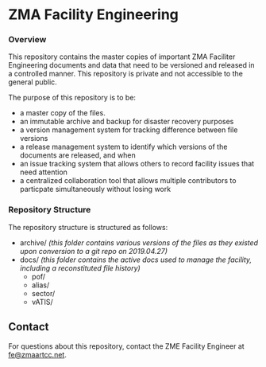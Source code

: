 # ZMA Facility Engineering

### Overview

This repository contains the master copies of important ZMA Faciliter Engineering documents and data that need to be versioned and released in a controlled manner. This repository is private and not accessible to the general public.

The purpose of this repository is to be:
* a master copy of the files.
* an immutable archive and backup for disaster recovery purposes 
* a version management system for tracking difference between file versions
* a release management system to identify which versions of the documents are released, and when
* an issue tracking system that allows others to record facility issues that need attention
* a centralized collaboration tool that allows multiple contributors to particpate simultaneously without losing work

### Repository Structure

The repository structure is structured as follows:




- archive/ *(this folder contains various versions of the files as they existed upon conversion to a git repo on 2019.04.27)*</li>
- docs/ *(this folder contains the active docs used to manage the facility, including a reconstituted file history)*
  - pof/
  - alias/
  - sector/
  - vATIS/

## Contact

For questions about this repository, contact the ZME Facility Engineer at fe@zmaartcc.net.